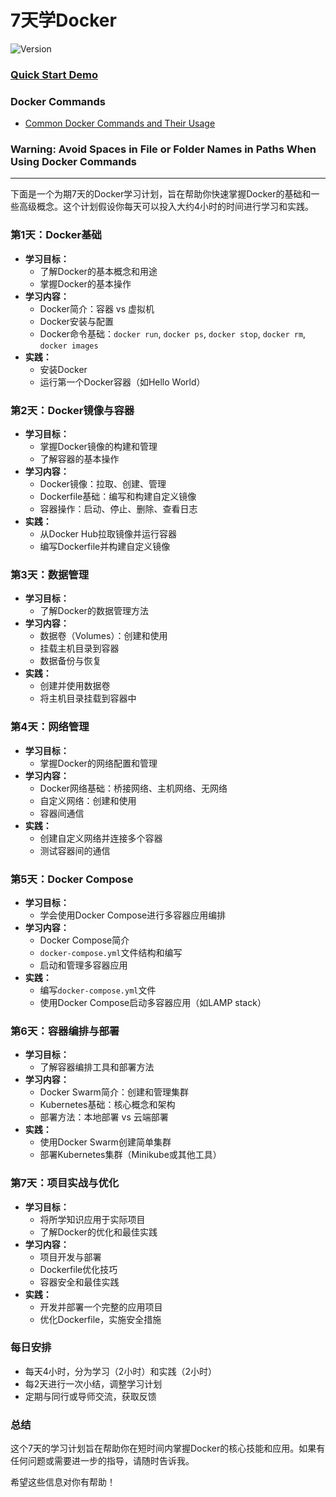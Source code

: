 # 7天学Docker 
![Version](https://img.shields.io/badge/version-1.0.0-blue)

### [Quick Start Demo](https://github.com/uwspstar/20-Day-Challenge-List/blob/main/Docker/Quick%20Start%20Demo.md)
### Docker Commands
- [Common Docker Commands and Their Usage](https://github.com/uwspstar/20-Day-Challenge-List/blob/main/Docker/Common%20Docker%20Commands%20and%20Their%20Usage.md)

### Warning: Avoid Spaces in File or Folder Names in Paths When Using Docker Commands
-----

下面是一个为期7天的Docker学习计划，旨在帮助你快速掌握Docker的基础和一些高级概念。这个计划假设你每天可以投入大约4小时的时间进行学习和实践。

### 第1天：Docker基础
- **学习目标：**
  - 了解Docker的基本概念和用途
  - 掌握Docker的基本操作
- **学习内容：**
  - Docker简介：容器 vs 虚拟机
  - Docker安装与配置
  - Docker命令基础：`docker run`, `docker ps`, `docker stop`, `docker rm`, `docker images`
- **实践：**
  - 安装Docker
  - 运行第一个Docker容器（如Hello World）

### 第2天：Docker镜像与容器
- **学习目标：**
  - 掌握Docker镜像的构建和管理
  - 了解容器的基本操作
- **学习内容：**
  - Docker镜像：拉取、创建、管理
  - Dockerfile基础：编写和构建自定义镜像
  - 容器操作：启动、停止、删除、查看日志
- **实践：**
  - 从Docker Hub拉取镜像并运行容器
  - 编写Dockerfile并构建自定义镜像

### 第3天：数据管理
- **学习目标：**
  - 了解Docker的数据管理方法
- **学习内容：**
  - 数据卷（Volumes）：创建和使用
  - 挂载主机目录到容器
  - 数据备份与恢复
- **实践：**
  - 创建并使用数据卷
  - 将主机目录挂载到容器中

### 第4天：网络管理
- **学习目标：**
  - 掌握Docker的网络配置和管理
- **学习内容：**
  - Docker网络基础：桥接网络、主机网络、无网络
  - 自定义网络：创建和使用
  - 容器间通信
- **实践：**
  - 创建自定义网络并连接多个容器
  - 测试容器间的通信

### 第5天：Docker Compose
- **学习目标：**
  - 学会使用Docker Compose进行多容器应用编排
- **学习内容：**
  - Docker Compose简介
  - `docker-compose.yml`文件结构和编写
  - 启动和管理多容器应用
- **实践：**
  - 编写`docker-compose.yml`文件
  - 使用Docker Compose启动多容器应用（如LAMP stack）

### 第6天：容器编排与部署
- **学习目标：**
  - 了解容器编排工具和部署方法
- **学习内容：**
  - Docker Swarm简介：创建和管理集群
  - Kubernetes基础：核心概念和架构
  - 部署方法：本地部署 vs 云端部署
- **实践：**
  - 使用Docker Swarm创建简单集群
  - 部署Kubernetes集群（Minikube或其他工具）

### 第7天：项目实战与优化
- **学习目标：**
  - 将所学知识应用于实际项目
  - 了解Docker的优化和最佳实践
- **学习内容：**
  - 项目开发与部署
  - Dockerfile优化技巧
  - 容器安全和最佳实践
- **实践：**
  - 开发并部署一个完整的应用项目
  - 优化Dockerfile，实施安全措施

### 每日安排
- 每天4小时，分为学习（2小时）和实践（2小时）
- 每2天进行一次小结，调整学习计划
- 定期与同行或导师交流，获取反馈

### 总结
这个7天的学习计划旨在帮助你在短时间内掌握Docker的核心技能和应用。如果有任何问题或需要进一步的指导，请随时告诉我。

希望这些信息对你有帮助！
